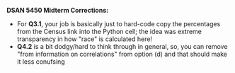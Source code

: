 **DSAN 5450 Midterm Corrections:**

* For **Q3.1**, your job is basically just to hard-code copy the percentages from the Census link into the Python cell; the idea was extreme transparency in how "race" is calculated here!
* **Q4.2** is a bit dodgy/hard to think through in general, so, you can remove "from information on correlations" from option (d) and that should make it less conufsing
